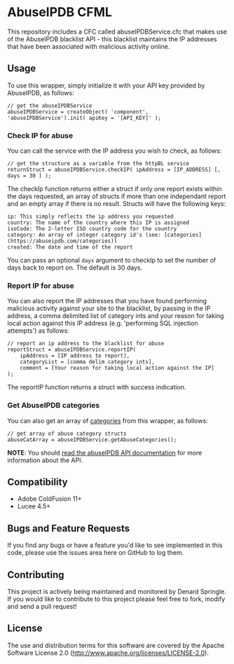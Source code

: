 # AbuseIPDB CFML
This repository includes a CFC called abuseIPDBService.cfc that makes use of the AbuseIPDB blacklist API - this blacklist maintains the IP addresses that have been associated with malicious activity online.

## Usage

To use this wrapper, simply initialize it with your API key provided by AbuseIPDB, as follows:

    // get the abuseIPDBService
    abuseIPDBService = createObject( 'component', 'abuseIPDBService').init( apiKey = '[API_KEY]' );

### Check IP for abuse

You can call the service with the IP address you wish to check, as follows:

    // get the structure as a variable from the httpBL service    
	returnStruct = abuseIPDBService.checkIP( ipAddress = [IP_ADDRESS] [, days = 30 ] );

The checkIp function returns either a struct if only one report exists within the days requested, an array of structs if more than one independant report and an empty array if there is no result. Structs will have the following keys:

    ip: This simply reflects the ip address you requested
    country: The name of the country where this IP is assigned
    isoCode: The 2-letter ISO country code for the country
    category: An array of integer category id's (see: [categories](https://abuseipdb.com/categories))
    created: The date and time of the report

You can pass an optional `days` argument to checkIp to set the number of days back to report on. The default is 30 days.

### Report IP for abuse

You can also report the IP addresses that you have found performing malicious activity against your site to the blacklist, by passing in the IP address, a comma delimited list of category ints and your reason for taking local action against this IP address (e.g. 'performing SQL injection attempts') as follows:

	// report an ip address to the blacklist for abuse
	reportStruct = abuseIPDBService.reportIP( 
		ipAddress = [IP address to report], 
		categoryList = [comma delim category ints],
		comment = [Your reason for taking local action against the IP]
	);

The reportIP function returns a struct with success indication.

### Get AbuseIPDB categories

You can also get an array of [categories](https://abuseipdb.com/categories) from this wrapper, as follows:

	// get array of abuse category structs
	abuseCatArray = abuseIPDBService.getAbuseCategories();


**NOTE**: You should [read the abuseIPDB API documentation](https://abuseipdb.com/api.html) for more information about the API.

## Compatibility

* Adobe ColdFusion 11+
* Lucee 4.5+

## Bugs and Feature Requests

If you find any bugs or have a feature you'd like to see implemented in this code, please use the issues area here on GitHub to log them.

## Contributing

This project is actively being maintained and monitored by Denard Springle. If you would like to contribute to this project please feel free to fork, modify and send a pull request!

## License

The use and distribution terms for this software are covered by the Apache Software License 2.0 (http://www.apache.org/licenses/LICENSE-2.0).
